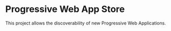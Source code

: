 # Progressive Web App Store

This project allows the discoverability of new Progressive Web Applications.
